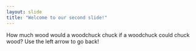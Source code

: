 ```yaml
---
layout: slide
title: "Welcome to our second slide!"
---
```

How much wood would a woodchuck chuck if a woodchuck could chuck wood?
Use the left arrow to go back!
